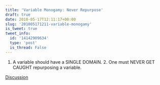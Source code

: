 ```yaml
---
title: 'Variable Monogamy: Never Repurpose'
draft: true
date: 2010-05-17T12:11:17+00:00
slug: '201005171211-variable-monogamy'
is_tweet: true
tweet_info:
  id: '14142909634'
  type: 'post'
  is_thread: False
---
```




1. A variable should have a SINGLE DOMAIN.
   2. One must NEVER GET CAUGHT repurposing a variable.

[Discussion](https://x.com/sytelus/status/14142909634)
